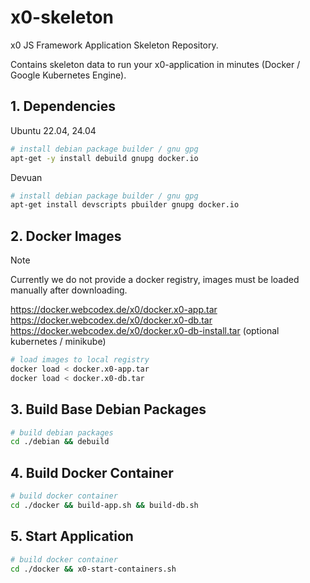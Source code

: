 # x0-skeleton

x0 JS Framework Application Skeleton Repository.

Contains skeleton data to run your x0-application in minutes
(Docker / Google Kubernetes Engine).

## 1. Dependencies

Ubuntu 22.04, 24.04

```bash
# install debian package builder / gnu gpg 
apt-get -y install debuild gnupg docker.io
```

Devuan

```bash
# install debian package builder / gnu gpg 
apt-get install devscripts pbuilder gnupg docker.io
```

## 2. Docker Images

>[!NOTE]
> Currently we do not provide a docker registry, images must be loaded manually
> after downloading.

https://docker.webcodex.de/x0/docker.x0-app.tar<br>
https://docker.webcodex.de/x0/docker.x0-db.tar<br>
https://docker.webcodex.de/x0/docker.x0-db-install.tar (optional kubernetes / minikube)

```bash
# load images to local registry
docker load < docker.x0-app.tar
docker load < docker.x0-db.tar
```

## 3. Build Base Debian Packages

```bash
# build debian packages
cd ./debian && debuild
```

## 4. Build Docker Container

```bash
# build docker container
cd ./docker && build-app.sh && build-db.sh
```

## 5. Start Application

```bash
# build docker container
cd ./docker && x0-start-containers.sh
```
